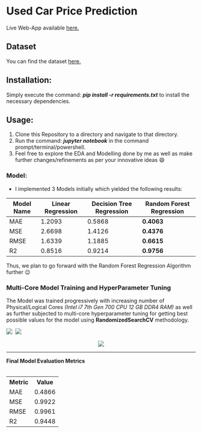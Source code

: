 # Used Car Price Prediction

Live Web-App available [here.](https://car-price-predict-app.herokuapp.com/)

## Dataset
You can find the dataset [here.](https://www.kaggle.com/nehalbirla/vehicle-dataset-from-cardekho)

## Installation:
Simply execute the command: ***pip install -r requirements.txt*** to install the necessary dependencies.

## Usage:
1. Clone this Repository to a directory and navigate to that directory.
2. Run the command: ***jupyter notebook*** in the command prompt/terminal/powershell.
3. Feel free to explore the EDA and Modelling done by me as well as make further changes/refinements as per your innovative ideas :smile:

### Model:
* I implemented 3 Models initially which yielded the following results:

| **Model Name**  | **Linear Regression** | **Decision Tree Regression** | **Random Forest Regression** |
| --------------- | --------------------- | ---------------------------- | ---------------------------- |
| MAE             | 1.2093                | 0.5868                       | **0.4063**                   |
| MSE             | 2.6698                | 1.4126                       | **0.4376**                   | 
| RMSE            | 1.6339                | 1.1885                       | **0.6615**                   |
| R2              | 0.8516                | 0.9214                       | **0.9756**                   |
  
Thus, we plan to go forward with the Random Forest Regression Algorithm further :wink:

### Multi-Core Model Training and HyperParameter Tuning
The Model was trained progressively with increasing number of Physical/Logical Cores *(Intel i7 7th Gen 700 CPU 12 GB DDR4 RAM)* as well as further subjected to multi-core hyperparameter tuning for getting best possible values for the model using **RandomizedSearchCV** methodology.
<p>
<kbd>
<img src="https://user-images.githubusercontent.com/29462447/103284748-19e8a880-4a02-11eb-9f6c-cef42524645e.png" data-canonical-src="https://user-images.githubusercontent.com/29462447/103284748-19e8a880-4a02-11eb-9f6c-cef42524645e.png"/> 
</kbd>  

<kbd>
<img src="https://user-images.githubusercontent.com/29462447/103284753-1d7c2f80-4a02-11eb-880e-49e456f1c497.png" data-canonical-src="https://user-images.githubusercontent.com/29462447/103284753-1d7c2f80-4a02-11eb-880e-49e456f1c497.png"/> 
</kbd>  
</p>
<p align="center">
<kbd>
<img src="https://user-images.githubusercontent.com/29462447/103285194-713b4880-4a03-11eb-9cfa-78115cc8b27b.png" data-canonical-src="https://user-images.githubusercontent.com/29462447/103285194-713b4880-4a03-11eb-9cfa-78115cc8b27b.png"/> 
</kbd>
</p>
<hr>
<strong> Final Model Evaluation Metrics </strong>
<br>
<br>
<p align="center">
<table>
  <tr>
    <th>Metric</th>
    <th>Value</th>
  </tr>
  <tr>
    <td>MAE</td>
    <td>0.4866</td>
  </tr>
  <tr>
    <td>MSE</td>
    <td>0.9922</td>
  </tr>
    <tr>
    <td>RMSE</td>
    <td>0.9961</td>
  </tr>
  <tr>
    <td>R2</td>
    <td>0.9448</td>
  </tr>
</table>
</p>

